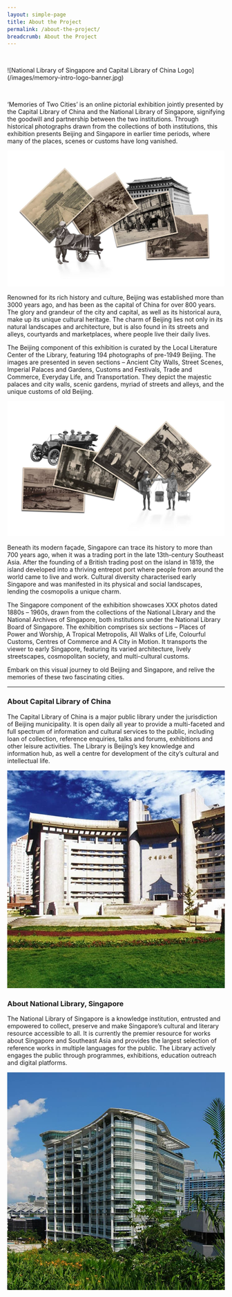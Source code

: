 ```yaml
---
layout: simple-page
title: About the Project
permalink: /about-the-project/
breadcrumb: About the Project
---
```

<p>&nbsp;</p>
![National Library of Singapore and Capital Library of China Logo](/images/memory-intro-logo-banner.jpg)
<p>&nbsp;</p>
‘Memories of Two Cities’ is an online pictorial exhibition jointly presented by the Capital Library of China and the National Library of Singapore, signifying the goodwill and partnership between the two institutions. Through historical photographs drawn from the collections of both institutions, this exhibition presents Beijing and Singapore in earlier time periods, where many of the places, scenes or customs have long vanished.

![Memories of Two Cities Beijing Banner](/images/memory-intro-beijing-banner.jpg)

Renowned for its rich history and culture, Beijing was established more than 3000 years ago, and has been as the capital of China for over 800 years. The glory and grandeur of the city and capital, as well as its historical aura, make up its unique cultural heritage. The charm of Beijing lies not only in its natural landscapes and architecture, but is also found in its streets and alleys, courtyards and marketplaces, where people live their daily lives.

The Beijing component of this exhibition is curated by the Local Literature Center of the Library, featuring 194 photographs of pre-1949 Beijing. The images are presented in seven sections – Ancient City Walls, Street Scenes, Imperial Palaces and Gardens, Customs and Festivals, Trade and Commerce, Everyday Life, and Transportation. They depict the majestic palaces and city walls, scenic gardens, myriad of streets and alleys, and the unique customs of old Beijing.

![Memories of Two Cities Singapore Banner](/images/memory-intro-sg-banner.jpg)

Beneath its modern façade, Singapore can trace its history to more than 700 years ago, when it was a trading port in the late 13th-century Southeast Asia. After the founding of a British trading post on the island in 1819, the island developed into a thriving entrepot port where people from around the world came to live and work. Cultural diversity characterised early Singapore and was manifested in its physical and social landscapes, lending the cosmopolis a unique charm.

The Singapore component of the exhibition showcases XXX photos dated 1880s – 1960s, drawn from the collections of the National Library and the National Archives of Singapore, both institutions under the National Library Board of Singapore. The exhibition comprises six sections – Places of Power and Worship, A Tropical Metropolis, All Walks of Life, Colourful Customs, Centres of Commerce and A City in Motion. It transports the viewer to early Singapore, featuring its varied architecture, lively streetscapes, cosmopolitan society, and multi-cultural customs.   

Embark on this visual journey to old Beijing and Singapore, and relive the memories of these two fascinating cities.
<hr>

<h3 class="padding--bottom"><strong>About Capital Library of China</strong></h3>
<div class="row padding--bottom--xl">
  <div class="col is-half">
    <p>The Capital Library of China is a major public library under the jurisdiction of Beijing municipality. It is open daily all year to provide a multi-faceted and full spectrum of information and cultural services to the public, including loan of collection, reference enquiries, talks and forums, exhibitions and other leisure activities. The Library is Beijing’s key knowledge and information hub, as well a centre for development of the city’s cultural and intellectual life.</p>
  </div>  
  <div class="col is-half">
    <img src="/images/capital-library-of-china-building.jpg" alt="Capital Library of China Building">
  </div>
</div>


<h3 class="padding--bottom"><strong>About National Library, Singapore</strong></h3>
<div class="row reverse-col-on-desktop">
  <div class="col is-half">
    <p>The National Library of Singapore is a knowledge institution, entrusted and empowered to collect, preserve and make Singapore’s cultural and literary resource accessible to all. It is currently the premier resource for works about Singapore and Southeast Asia and provides the largest selection of reference works in multiple languages for the public. The Library actively engages the public through programmes, exhibitions, education outreach and digital platforms.</p>
  </div>  
  <div class="col is-half">
    <img src="/images/national-library-of-sg-building.jpg" alt="National Library, Singapore Building">
  </div>
</div>
